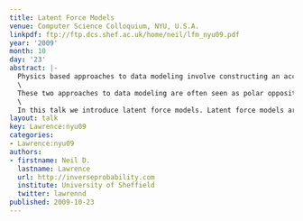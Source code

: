 ```yaml
---
title: Latent Force Models
venue: Computer Science Colloquium, NYU, U.S.A.
linkpdf: ftp://ftp.dcs.shef.ac.uk/home/neil/lfm_nyu09.pdf
year: '2009'
month: 10
day: '23'
abstract: |-
  Physics based approaches to data modeling involve constructing an accurate mechanistic model of data, often based on differential equations. Machine learning approaches are typically data driven— perhaps through regularized function approximation.\
  \
  These two approaches to data modeling are often seen as polar opposites, but in reality they are two different ends to a spectrum of approaches we might take.\
  \
  In this talk we introduce latent force models. Latent force models are a new approach to data representation that model data through unknown forcing functions that drive differential equation models. By treating the unknown forcing functions with Gaussian process priors we can create probabilistic models that exhibit particular physical characteristics of interest, for example, in dynamical systems resonance and inertia. This allows us to perform a synthesis of the data driven and physical modeling paradigms. We will show applications of these models in systems biology and modelling of human motion capture data.
layout: talk
key: Lawrence:nyu09
categories:
- Lawrence:nyu09
authors:
- firstname: Neil D.
  lastname: Lawrence
  url: http://inverseprobability.com
  institute: University of Sheffield
  twitter: lawrennd
published: 2009-10-23
---
```

